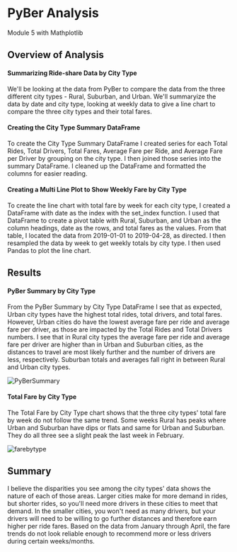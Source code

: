 # PyBer Analysis
Module 5 with Mathplotlib

## Overview of Analysis
#### Summarizing Ride-share Data by City Type
We'll be looking at the data from PyBer to compare the data from the three different city types - Rural, Suburban, and Urban. We'll summaryize the data by date and city type, looking at weekly data to give a line chart to compare the three city types and their total fares.

#### Creating the City Type Summary DataFrame
To create the City Type Summary DataFrame I created series for each Total Rides, Total Drivers, Total Fares, Average Fare per Ride, and Average Fare per Driver by grouping on the city type. I then joined those series into the summary DataFrame. I cleaned up the DataFrame and formatted the columns for easier reading.

#### Creating a Multi Line Plot to Show Weekly Fare by City Type
To create the line chart with total fare by week for each city type, I created a DataFrame with date as the index with the set_index function. I used that DataFrame to create a pivot table with Rural, Suburban, and Urban as the column headings, date as the rows, and total fares as the values. From that table, I located the data from 2019-01-01 to 2019-04-28, as directed. I then resampled the data by week to get weekly totals by city type. I then used Pandas to plot the line chart. 

## Results
#### PyBer Summary by City Type 
From the PyBer Summary by City Type DataFrame I see that as expected, Urban city types have the highest total rides, total drivers, and total fares. However, Urban cities do have the lowest average fare per ride and average fare per driver, as those are impacted by the Total Rides and Total Drivers numbers. I see that in Rural city types the average fare per ride and average fare per driver are higher than in Urban and Suburban cities, as the distances to travel are most likely further and the number of drivers are less, respectively. Suburban totals and averages fall right in between Rural and Urban city types.

![PyBerSummary](https://user-images.githubusercontent.com/95837693/151295538-d9832e20-f07b-4827-97ca-c231c8df11e3.JPG)

#### Total Fare by City Type
The Total Fare by City Type chart shows that the three city types' total fare by week do not follow the same trend. Some weeks Rural has peaks where Urban and Suburban have dips or flats and same for Urban and Suburban. They do all three see a slight peak the last week in February. 

![farebytype](https://user-images.githubusercontent.com/95837693/151295521-5ccf59f5-c5fc-4427-b68e-4ab29ae44c77.png)

## Summary
I believe the disparities you see among the city types' data shows the nature of each of those areas. Larger cities make for more demand in rides, but shorter rides, so you'll need more drivers in these cities to meet that demand. In the smaller cities, you won't need as many drivers, but your drivers will need to be willing to go further distances and therefore earn higher per ride fares. Based on the data from January through April, the fare trends do not look reliable enough to recommend more or less drivers during certain weeks/months. 
